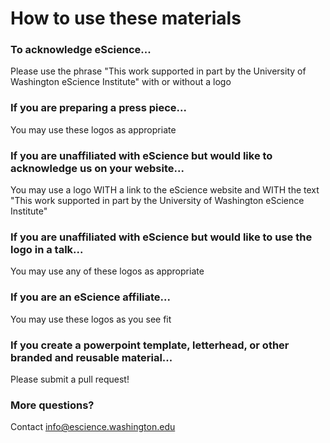 
# How to use these materials

### To acknowledge eScience...
Please use the phrase "This work supported in part by the University of Washington eScience Institute" with or without a logo

### If you are preparing a press piece...
  You may use these logos as appropriate
### If you are unaffiliated with eScience but would like to acknowledge us on your website...
  You may use a logo WITH a link to the eScience website and WITH the text "This work supported in part by the University of Washington eScience Institute"
  
### If you are unaffiliated with eScience but would like to use the logo in a talk...
  You may use any of these logos as appropriate
  
### If you are an eScience affiliate...
  You may use these logos as you see fit

### If you create a powerpoint template, letterhead, or other branded and reusable material... 
  Please submit a pull request!

### More questions?
  Contact info@escience.washington.edu
  
